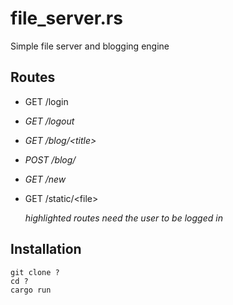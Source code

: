 # file_server.rs

Simple file server and blogging engine

## Routes

- GET /login
- *GET /logout*
- *GET /blog/&lt;title&gt;*
- *POST /blog/*
- *GET /new*
- GET /static/&lt;file&gt;

  *highlighted routes need the user to be logged in*

## Installation

<!-- TODO: add github url -->

    git clone ?
    cd ?
    cargo run